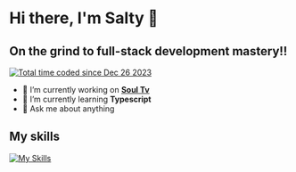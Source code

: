# Hi there, I'm Salty 👋

<!--START_SECTION:waka--><!--END_SECTION:waka-->

## On the grind to full-stack development mastery‼️
<a href="https://wakatime.com/@018ca9cb-0101-442f-bcbd-f79d62ccb3e5"><img src="https://wakatime.com/badge/user/018ca9cb-0101-442f-bcbd-f79d62ccb3e5.svg" alt="Total time coded since Dec 26 2023" /></a>
- 🔭 I’m currently working on <a href="https://github.com/Salty876/aniimee"> **Soul Tv**</a>
- 🌱 I’m currently learning **Typescript**
- 💬 Ask me about anything

## My skills
[![My Skills](https://skillicons.dev/icons?i=js,py,react,lua,nextjs,svelte,SQL)](https://skillicons.dev)

